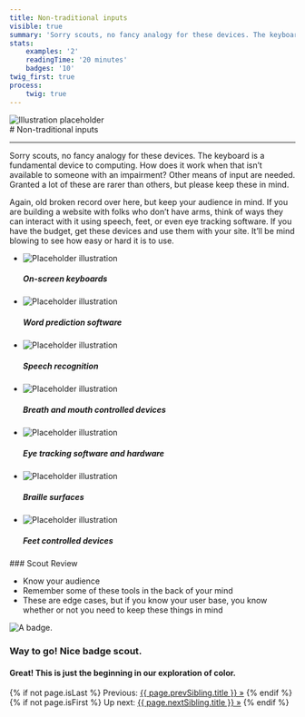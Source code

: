 ```yaml
---
title: Non-traditional inputs
visible: true
summary: 'Sorry scouts, no fancy analogy for these devices. The keyboard is a fundamental device to computing. How does it work when that isn’t available to someone with an impairment? Other means of input are needed. Granted a lot of these are rarer than others, but please keep these in mind.'
stats:
    examples: '2'
    readingTime: '20 minutes'
    badges: '10'
twig_first: true
process:
    twig: true
---
```

<section>
    <img src="/user/pages/04.interaction/touch-hero-placeholder.png" alt="Illustration placeholder" />
</section>

<section>
<div class="container--content" markdown="1">
# Non-traditional inputs

---

Sorry scouts, no fancy analogy for these devices. The keyboard is a fundamental device to computing. How does it work when that isn’t available to someone with an impairment? Other means of input are needed. Granted a lot of these are rarer than others, but please keep these in mind.

Again, old broken record over here, but keep your audience in mind. If you are building a website with folks who don’t have arms, think of ways they can interact with it using speech, feet, or even eye tracking software. If you have the budget, get these devices and use them with your site. It’ll be mind blowing to see how easy or hard it is to use.
</div>

<div class="container">
    <ul class="link--list flex-grid--gutters flex-wrap mt--90 mb--60">
        <li class="col--width__four link--list-item">
            <img class="img--illustration" alt="Placeholder illustration" src="http://placehold.it/348x155">
            <div class="link--list-item__content">
                <h5>On-screen keyboards</h5>
            </div>
        </li>
        <li class="col--width__four link--list-item">
            <img class="img--illustration" alt="Placeholder illustration" src="http://placehold.it/348x155">
            <div class="link--list-item__content">
                <h5>Word prediction software</h5>
            </div>
        </li>
        <li class="col--width__four link--list-item">
            <img class="img--illustration" alt="Placeholder illustration" src="http://placehold.it/348x155">
            <div class="link--list-item__content">
                <h5>Speech recognition</h5>
            </div>
        </li>
        <li class="col--width__four link--list-item">
            <img class="img--illustration" alt="Placeholder illustration" src="http://placehold.it/348x155">
            <div class="link--list-item__content">
                <h5>Breath and mouth controlled devices</h5>
            </div>
        </li>
        <li class="col--width__four link--list-item">
            <img class="img--illustration" alt="Placeholder illustration" src="http://placehold.it/348x155">
            <div class="link--list-item__content">
                <h5>Eye tracking software and hardware</h5>
            </div>
        </li>
        <li class="col--width__four link--list-item">
            <img class="img--illustration" alt="Placeholder illustration" src="http://placehold.it/348x155">
            <div class="link--list-item__content">
                <h5>Braille surfaces</h5>
            </div>
        </li>
        <li class="col--width__four link--list-item">
            <img class="img--illustration" alt="Placeholder illustration" src="http://placehold.it/348x155">
            <div class="link--list-item__content">
                <h5>Feet controlled devices</h5>
            </div>
        </li>
    </ul>
</div>
</section>

<section>
<div class="container--content" markdown="1">
### Scout Review

* Know your audience
* Remember some of these tools in the back of your mind
* These are edge cases, but if you know your user base, you know whether or not you need to keep these things in mind
</div>
</section>

<section class="section--badge-cta section--badge-cta__yellow mt--60">
    <div class="container">
        <div class="flex-grid--gutters">
            <div class="col--width__four">
                <div class="badge--box">
                    <img class="img--badge badge--dispatch" alt="A badge." src="/user/pages/01.home/badge-star-holder.png" data-section="interaction" data-badge="nonTraditionalInputs">
                </div>
            </div>
            <div class="col--width__eight">
                <h3>Way to go! Nice badge scout.</h3>
                <h4>Great! This is just the beginning in our exploration of color.</h4>
                {% if not page.isLast %}
                    <span>Previous: </span><a href="{{ page.prevSibling.url }}">{{ page.prevSibling.title }} &raquo;</a>
                {% endif %}
                {% if not page.isFirst %}
                    <span>Up next: </span><a href="{{ page.nextSibling.url }}">{{ page.nextSibling.title }} &raquo;</a>
                {% endif %}
            </div>
        </div>
    </div>
</section>
